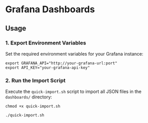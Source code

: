 # Grafana Dashboards

## Usage

### 1. Export Environment Variables

Set the required environment variables for your Grafana instance:

```shell
export GRAFANA_API="http://your-grafana-url:port"
export API_KEY="your-grafana-api-key"
```

### 2. Run the Import Script

Execute the `quick-import.sh` script to import all JSON files in the `dashboards/` directory:

```shell
chmod +x quick-import.sh

./quick-import.sh
```

